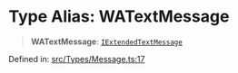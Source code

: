 # Type Alias: WATextMessage

> **WATextMessage**: [`IExtendedTextMessage`](../namespaces/proto/namespaces/Message/interfaces/IExtendedTextMessage.md)

Defined in: [src/Types/Message.ts:17](https://github.com/Fokusdotid/Baileys/blob/8399cb6fd4e55090cdf57b06ffaae3e8a88880fe/src/Types/Message.ts#L17)
